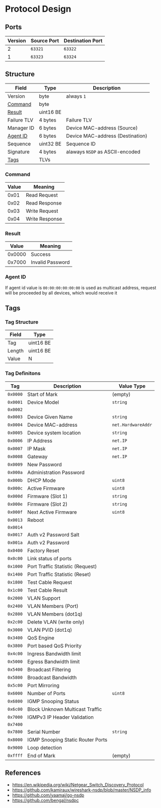 # Protocol Design

## Ports

| Version | Source Port | Destination Port |
| ------- | ----------- | ---------------- |
| 2       | `63321`     | `63322`          |
| 1       | `63323`     | `63324`          |

## Structure

| Field                 | Type      | Description                      |
| --------------------- | --------- | -------------------------------- |
| Version               | byte      | always `1`                       |
| [Command](#command)   | byte      |                                  |
| [Result](#result)     | uint16 BE |                                  |
| Failure TLV           | 4 bytes   | Failure TLV                      |
| Manager ID            | 6 bytes   | Device MAC-address (Source)      |
| [Agent ID](#agent-id) | 6 bytes   | Device MAC-address (Destination) |
| Sequence              | uint32 BE | Sequence ID                      |
| Signature             | 4 bytes   | alaways `NSDP` as ASCII-encoded  |
| [Tags](#tags)         | TLVs      |                                  |

### Command

| Value | Meaning        |
| ----- | -------------- |
| 0x01  | Read Request   |
| 0x02  | Read Response  |
| 0x03  | Write Request  |
| 0x04  | Write Response |

### Result

| Value  | Meaning          |
| ------ | ---------------- |
| 0x0000 | Success          |
| 0x7000 | Invalid Password |

### Agent ID

If agent id value is `00:00:00:00:00:00` is used as multicast address, request will be proceeded by all devices, which
would receive it

## Tags

### Tag Structure

| Field  | Type      |
| ------ | --------- |
| Tag    | uint16 BE |
| Length | uint16 BE |
| Value  | N         |

### Tag Definitons

| Tag      | Description                       | Value Type         |
| -------- | --------------------------------- | ------------------ |
| `0x0000` | Start of Mark                     | (empty)            |
| `0x0001` | Device Model                      | `string`           |
| `0x0002` |                                   |                    |
| `0x0003` | Device Given Name                 | `string`           |
| `0x0004` | Device MAC-address                | `net.HardwareAddr` |
| `0x0005` | Device system location            | `string`           |
| `0x0006` | IP Address                        | `net.IP`           |
| `0x0007` | IP Mask                           | `net.IP`           |
| `0x0008` | Gateway                           | `net.IP`           |
| `0x0009` | New Password                      |                    |
| `0x000a` | Administration Password           |                    |
| `0x000b` | DHCP Mode                         | `uint8`            |
| `0x000c` | Active Firmware                   | `uint8`            |
| `0x000d` | Firmware (Slot 1)                 | `string`           |
| `0x000e` | Firmware (Slot 2)                 | `string`           |
| `0x000f` | Next Active Firmware              | `uint8`            |
| `0x0013` | Reboot                            |                    |
| `0x0014` |                                   |                    |
| `0x0017` | Auth v2 Password Salt             |                    |
| `0x001a` | Auth v2 Password                  |                    |
| `0x0400` | Factory Reset                     |                    |
| `0x0c00` | Link status of ports              |                    |
| `0x1000` | Port Traffic Statistic (Request)  |                    |
| `0x1400` | Port Traffic Statistic (Reset)    |                    |
| `0x1800` | Test Cable Request                |                    |
| `0x1c00` | Test Cable Result                 |                    |
| `0x2000` | VLAN Support                      |                    |
| `0x2400` | VLAN Members (Port)               |                    |
| `0x2800` | VLAN Members (dot1q)              |                    |
| `0x2c00` | Delete VLAN (write only)          |                    |
| `0x3000` | VLAN PVID (dot1q)                 |                    |
| `0x3400` | QoS Engine                        |                    |
| `0x3800` | Port based QoS Priority           |                    |
| `0x4c00` | Ingress Bandwidth limit           |                    |
| `0x5000` | Egress Bandwidth limit            |                    |
| `0x5400` | Broadcast Filtering               |                    |
| `0x5800` | Broadcast Bandwidth               |                    |
| `0x5c00` | Port Mirroring                    |                    |
| `0x6000` | Number of Ports                   | `uint8`            |
| `0x6800` | IGMP Snooping Status              |                    |
| `0x6c00` | Block Unknown Multicast Traffic   |                    |
| `0x7000` | IGMPv3 IP Header Validation       |                    |
| `0x7400` |                                   |                    |
| `0x7800` | Serial Number                     | `string`           |
| `0x8000` | IGMP Snooping Static Router Ports |                    |
| `0x9000` | Loop detection                    |                    |
| `0xffff` | End of Mark                       | (empty)            |

## References

- <https://en.wikipedia.org/wiki/Netgear_Switch_Discovery_Protocol>
- <https://github.com/kamiraux/wireshark-nsdp/blob/master/NSDP_info>
- <https://github.com/yaamai/go-nsdp>
- <https://github.com/bengal/nsdpc>
